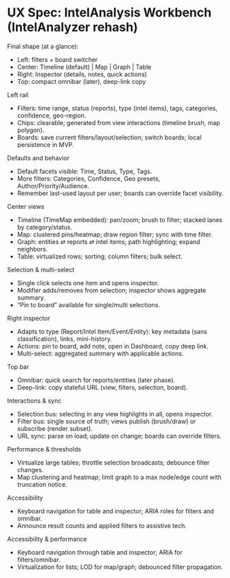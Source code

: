 # UX Spec: IntelAnalysis Workbench (IntelAnalyzer rehash)

Final shape (at a glance):
- Left: filters + board switcher
- Center: Timeline (default) | Map | Graph | Table
- Right: Inspector (details, notes, quick actions)
- Top: compact omnibar (later), deep-link copy

Left rail
- Filters: time range, status (reports), type (intel items), tags, categories, confidence, geo-region.
- Chips: clearable; generated from view interactions (timeline brush, map polygon).
- Boards: save current filters/layout/selection; switch boards; local persistence in MVP.

Defaults and behavior
- Default facets visible: Time, Status, Type, Tags.
- More filters: Categories, Confidence, Geo presets, Author/Priority/Audience.
- Remember last-used layout per user; boards can override facet visibility.

Center views
- Timeline (TimeMap embedded): pan/zoom; brush to filter; stacked lanes by category/status.
- Map: clustered pins/heatmap; draw region filter; sync with time filter.
- Graph: entities ⇄ reports ⇄ intel items; path highlighting; expand neighbors.
- Table: virtualized rows; sorting; column filters; bulk select.

Selection & multi-select
- Single click selects one item and opens inspector.
- Modifier adds/removes from selection; inspector shows aggregate summary.
- “Pin to board” available for single/multi selections.

Right inspector
- Adapts to type (Report/Intel Item/Event/Entity): key metadata (sans classification), links, mini-history.
- Actions: pin to board, add note, open in Dashboard, copy deep link.
- Multi-select: aggregated summary with applicable actions.

Top bar
- Omnibar: quick search for reports/entities (later phase).
- Deep-link: copy stateful URL (view, filters, selection, board).

Interactions & sync
- Selection bus: selecting in any view highlights in all, opens inspector.
- Filter bus: single source of truth; views publish (brush/draw) or subscribe (render subset).
- URL sync: parse on load; update on change; boards can override filters.

Performance & thresholds
- Virtualize large tables; throttle selection broadcasts; debounce filter changes.
- Map clustering and heatmap; limit graph to a max node/edge count with truncation notice.

Accessibility
- Keyboard navigation for table and inspector; ARIA roles for filters and omnibar.
- Announce result counts and applied filters to assistive tech.

Accessibility & performance
- Keyboard navigation through table and inspector; ARIA for filters/omnibar.
- Virtualization for lists; LOD for map/graph; debounced filter propagation.
